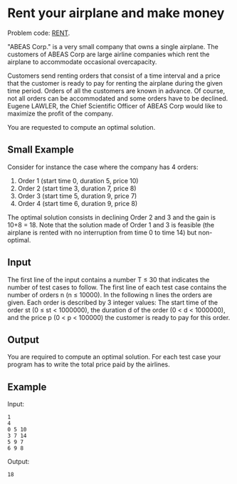 
Rent your airplane and make money
=================================

Problem code: [RENT](http://www.spoj.com/problems/RENT/).
 
"ABEAS Corp." is a very small company that owns a single airplane. The customers of ABEAS Corp are large airline companies which rent the airplane to accommodate occasional overcapacity.

Customers send renting orders that consist of a time interval and a price that the customer is ready to pay for renting the airplane during the given time period. Orders of all the customers are known in advance. Of course, not all orders can be accommodated and some orders have to be declined. Eugene LAWLER, the Chief Scientific Officer of ABEAS Corp would like to maximize the profit of the company.

You are requested to compute an optimal solution.

Small Example
-------------

Consider for instance the case where the company has 4 orders:

1. Order 1 (start time 0, duration 5, price 10)
2. Order 2 (start time 3, duration 7, price 8)
3. Order 3 (start time 5, duration 9, price 7)
4. Order 4 (start time 6, duration 9, price 8)

The optimal solution consists in declining Order 2 and 3 and the gain is 10+8 = 18.
Note that the solution made of Order 1 and 3 is feasible (the airplane is rented with no interruption from time 0 to time 14) but non-optimal.

Input
-----

The first line of the input contains a number T ≤ 30 that indicates the number of test cases to follow. The first line of each test case contains the number of orders n (n ≤ 10000). In the following n lines the orders are given. Each order is described by 3 integer values: The start time of the order st (0 ≤ st < 1000000), the duration d of the order (0 < d < 1000000), and the price p (0 < p < 100000) the customer is ready to pay for this order.

Output
------

You are required to compute an optimal solution. For each test case your program has to write the total price paid by the airlines.

Example
-------

Input:

    1
    4
    0 5 10
    3 7 14
    5 9 7
    6 9 8

Output:

    18

